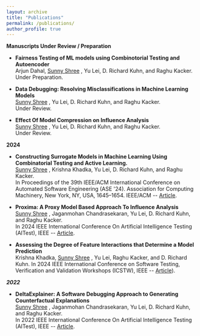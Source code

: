 ```yaml
---
layout: archive
title: "Publications"
permalink: /publications/
author_profile: true
---
```


**Manuscripts Under Review / Preparation**

  * **Fairness Testing of ML models using Combinotorial Testing and Autoencoder**  
    Arjun Dahal, <u>Sunny Shree</u> , Yu Lei, D. Richard Kuhn, and Raghu Kacker.  
    Under Preparation.

  * **Data Debugging: Resolving Misclassifications in Machine Learning Models**  
    <u>Sunny Shree</u> , Yu Lei, D. Richard Kuhn, and Raghu Kacker.  
    Under Review.

  * **Effect Of Model Compression on Influence Analysis**  
    <u>Sunny Shree</u> , Yu Lei, D. Richard Kuhn, and Raghu Kacker.  
    Under Review.

**2024**

  * **Constructing Surrogate Models in Machine Learning Using Combinatorial Testing and Active Learning.**  
    <u>Sunny Shree</u> , Krishna Khadka, Yu Lei, D. Richard Kuhn, and Raghu Kacker.  
     In Proceedings of the 39th IEEE/ACM International Conference on Automated Software Engineering (ASE '24). Association for Computing Machinery, New York, NY, USA, 1645–1654. IEEE/ACM -- [Article](https://dl.acm.org/doi/10.1145/3691620.3695532).
    
  * **Proxima: A Proxy Model Based Approach To Influence Analysis**  
    <u>Sunny Shree</u> , Jaganmohan Chandrasekaran, Yu Lei, D. Richard Kuhn, and Raghu Kacker.  
    In 2024 IEEE International Conference On Artificial Intelligence Testing (AITest), IEEE -- [Article](https://ieeexplore.ieee.org/abstract/document/10685198).

  * **Assessing the Degree of Feature Interactions that Determine a Model Prediction**  
    Krishna Khadka, <u>Sunny Shree</u> , Yu Lei, Raghu Kacker, and D. Richard Kuhn.
    In 2024 IEEE International Conference on Software Testing, Verification and Validation Workshops (ICSTW), IEEE -- [Article](https://ieeexplore.ieee.org/abstract/document/9898123)).
    
***2022***

  * **DeltaExplainer: A Software Debugging Approach to Generating Counterfactual Explanations**  
    <u>Sunny Shree</u> , Jaganmohan Chandrasekaran, Yu Lei, D. Richard Kuhn, and Raghu Kacker.  
    In 2022 IEEE International Conference On Artificial Intelligence Testing (AITest), IEEE -- [Article](https://ieeexplore.ieee.org/abstract/document/9898123).
